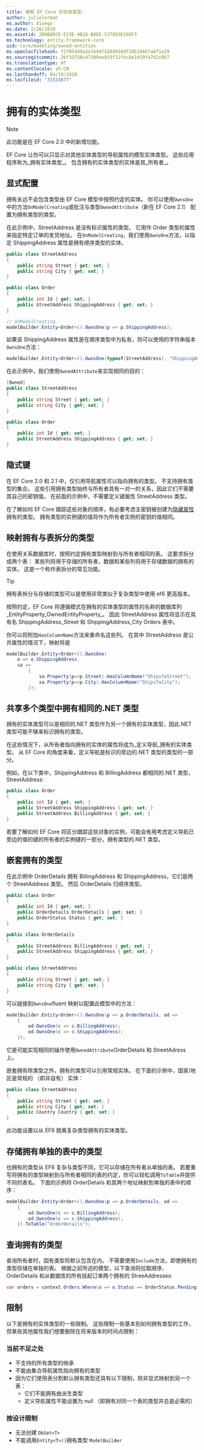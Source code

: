 ```yaml
---
title: 拥有 EF Core 的实体类型-
author: julielerman
ms.author: divega
ms.date: 2/26/2018
ms.assetid: 2B0BADCE-E23E-4B28-B8EE-537883E16DF3
ms.technology: entity-framework-core
uid: core/modeling/owned-entities
ms.openlocfilehash: f2f05499a3e3494f420d916df2db19667a6f1e29
ms.sourcegitcommit: 26f33758c47399ae933f22fec8e1d19fa7d2c0b7
ms.translationtype: HT
ms.contentlocale: zh-CN
ms.lasthandoff: 04/19/2018
ms.locfileid: "31533877"
---
```

# <a name="owned-entity-types"></a>拥有的实体类型

>[!NOTE]
> 此功能是在 EF Core 2.0 中的新增功能。

EF Core 让你可以只显示对其他实体类型的导航属性的模型实体类型。 这些应用程序称为_拥有实体类型_。 包含拥有的实体类型的实体是其_所有者_。

## <a name="explicit-configuration"></a>显式配置

拥有永远不会包含类型由 EF Core 模型中按照约定的实体。 你可以使用`OwnsOne`中的方法`OnModelCreating`或批注与类型`OwnedAttribute`（新在 EF Core 2.1） 配置为拥有类型的类型。

在此示例中，StreetAddress 是没有标识属性的类型。 它用作 Order 类型的属性来指定特定订单的发货地址。 在`OnModelCreating`，我们使用`OwnsOne`方法，以指定 ShippingAddress 属性是拥有顺序类型的实体。

``` csharp
public class StreetAddress
{
    public string Street { get; set; }
    public string City { get; set; }
}

public class Order
{
    public int Id { get; set; }
    public StreetAddress ShippingAddress { get; set; }
}

// OnModelCreating
modelBuilder.Entity<Order>().OwnsOne(p => p.ShippingAddress);
```

如果该 ShippingAddress 属性是在顺序类型中为私有，则可以使用的字符串版本`OwnsOne`方法：

``` csharp
modelBuilder.Entity<Order>().OwnsOne(typeof(StreetAddress), "ShippingAddress");
```

在此示例中，我们使用`OwnedAttribute`来实现相同的目的：

``` csharp
[Owned]
public class StreetAddress
{
    public string Street { get; set; }
    public string City { get; set; }
}

public class Order
{
    public int Id { get; set; }
    public StreetAddress ShippingAddress { get; set; }
}
```

## <a name="implicit-keys"></a>隐式键

在 EF Core 2.0 和 2.1 中，仅引用导航属性可以指向拥有的类型。 不支持拥有类型的集合。 这些引用拥有类型始终与所有者具有一对一的关系，因此它们不需要其自己的密钥值。 在前面的示例中，不需要定义键属性 StreetAddress 类型。  

在了解如何 EF Core 跟踪这些对象的顺序，有必要考虑主密钥被创建为[隐藏属性](xref:core/modeling/shadow-properties)拥有的类型。 拥有类型的实例键的值将作为所有者实例的密钥的值相同。      

## <a name="mapping-owned-types-with-table-splitting"></a>映射拥有与表拆分的类型

在使用关系数据库时，按照约定拥有类型映射到与所有者相同的表。 这要求拆分成两个表： 某些列将用于存储的所有者，数据和某些列将用于存储数据的拥有的实体。 这是一个称作表拆分的常见功能。

> [!TIP]
> 拥有表拆分与存储的类型可以是使用非常类似于复杂类型中使用 ef6 更高版本。

按照约定，EF Core 将遵循模式在拥有的实体类型的属性的名称的数据库列_EntityProperty_OwnedEntityProperty_。 因此 StreetAddress 属性将显示在具有名 ShippingAddress_Street 和 ShippingAddress_City Orders 表中。

你可以将附加`HasColumnName`方法来重命名这些列。 在其中 StreetAddress 是公共属性的情况下，映射将是

``` csharp
modelBuilder.Entity<Order>().OwnsOne(
    o => o.ShippingAddress,
    sa =>
        {
            sa.Property(p=>p.Street).HasColumnName("ShipsToStreet");
            sa.Property(p=>p.City).HasColumnName("ShipsToCity");
        });
```

## <a name="sharing-the-same-net-type-among-multiple-owned-types"></a>共享多个类型中拥有相同的.NET 类型

拥有的实体类型可以是相同的.NET 类型作为另一个拥有的实体类型，因此.NET 类型可能不够来标识拥有的类型。

在这些情况下，从所有者指向拥有的实体的属性将成为_定义导航_拥有的实体类型。 从 EF Core 的角度来看，定义导航是标识的旁边的.NET 类型的类型的一部分。   

例如，在以下类中，ShippingAddress 和 BillingAddress 都相同的.NET 类型，StreetAddress:

``` csharp
public class Order
{
    public int Id { get; set; }
    public StreetAddress ShippingAddress { get; set; }
    public StreetAddress BillingAddress { get; set; }
}
```

若要了解如何 EF Core 将区分跟踪这些对象的实例，可能会有用考虑定义导航已旁边的值的键的所有者的实例键的一部分，拥有类型的.NET 类型。

## <a name="nested-owned-types"></a>嵌套拥有的类型

在此示例中 OrderDetails 拥有 BillingAddress 和 ShippingAddress，它们是两个 StreetAddress 类型。 然后 OrderDetails 归顺序类型。

``` csharp
public class Order
{
    public int Id { get; set; }
    public OrderDetails OrderDetails { get; set; }
    public OrderStatus Status { get; set; }
}

public class OrderDetails
{
    public StreetAddress BillingAddress { get; set; }
    public StreetAddress ShippingAddress { get; set; }
}

public class StreetAddress
{
    public string Street { get; set; }
    public string City { get; set; }
}
```

可以链接到`OwnsOne`fluent 映射以配置此模型中的方法：

``` csharp
modelBuilder.Entity<Order>().OwnsOne(p => p.OrderDetails, od =>
    {
        od.OwnsOne(c => c.BillingAddress);
        od.OwnsOne(c => c.ShippingAddress);
    });
```

它是可能实现相同的操作使用`OwnedAttribute`OrderDetails 和 StreetAdress 上。

嵌套拥有除类型之外，拥有的类型可以引用常规实体。 在下面的示例中，国家/地区是常规的 （即非自有） 实体：

``` csharp
public class StreetAddress
{
    public string Street { get; set; }
    public string City { get; set; }
    public Country Country { get; set; }
}
```

此功能设置以从 EF6 脱离复杂类型拥有的实体类型。

## <a name="storing-owned-types-in-separate-tables"></a>存储拥有单独的表中的类型

也拥有的类型从 EF6 复杂与类型不同，它可以存储在所有者从单独的表。 若要重写将拥有的类型映射到与所有者相同的表的约定，你可以轻松调用`ToTable`并提供不同的表名。 下面的示例将 OrderDetails 和其两个地址映射到单独的表中的顺序：

``` csharp
modelBuilder.Entity<Order>().OwnsOne(p => p.OrderDetails, od =>
    {
        od.OwnsOne(c => c.BillingAddress);
        od.OwnsOne(c => c.ShippingAddress);
    }).ToTable("OrderDetails");
```

## <a name="querying-owned-types"></a>查询拥有的类型

查询所有者时，固有类型将默认包含在内。 不需要使用`Include`方法，即使拥有的类型存储在单独的表。 根据之前所述的模型，以下查询将拉取顺序、 OrderDetails 和从数据库的所有挂起订单两个拥有的 StreeAddresses:

``` csharp
var orders = context.Orders.Where(o => o.Status == OrderStatus.Pending);
```  

## <a name="limitations"></a>限制

以下是拥有的实体类型的一些限制。 这些限制一些基本到如何拥有类型的工作，但某些其他属性我们想要删除在将来版本的时间点限制：

### <a name="current-shortcomings"></a>当前不足之处
- 不支持的所有类型的继承
- 不能由集合导航属性指向拥有的类型
- 因为它们使用表分割默认拥有类型还具有以下限制，除非显式映射到另一个表：
   - 它们不能拥有由派生类型
   - 定义导航属性不能设置为 null （即拥有对同一个表的类型并总是必需的）

### <a name="by-design-restrictions"></a>按设计限制
- 无法创建 `DbSet<T>`
- 不能调用`Entity<T>()`拥有类型 `ModelBuilder`
